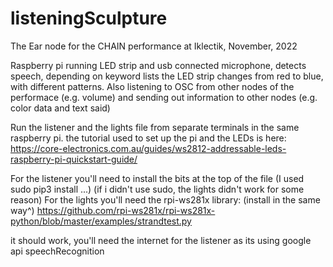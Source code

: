 ﻿# listeningSculpture
 
 The Ear node for the CHAIN performance at Iklectik, November, 2022
 
 Raspberry pi running LED strip and usb connected microphone, detects speech, depending on keyword lists the LED strip changes from red to blue, with different patterns. Also listening to OSC from other nodes of the performace (e.g. volume) and sending out information to other nodes (e.g. color data and text said)
 
 Run the listener and the lights file from separate terminals in the same raspberry pi. the tutorial used to set up the pi and the LEDs is here:
 https://core-electronics.com.au/guides/ws2812-addressable-leds-raspberry-pi-quickstart-guide/
 
 For the listener you'll need to install the bits at the top of the file (I used sudo pip3 install ...) (if i didn't use sudo, the lights didn't work for some reason)
 For the lights you'll need the rpi-ws281x library: (install in the same way^) https://github.com/rpi-ws281x/rpi-ws281x-python/blob/master/examples/strandtest.py

it should work, you'll need the internet for the listener as its using google api speechRecognition
